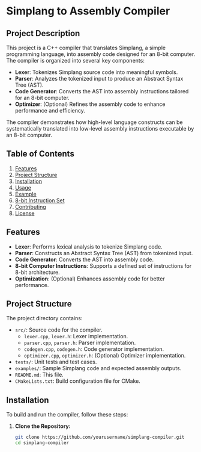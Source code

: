 # Simplang to Assembly Compiler

## Project Description
This project is a C++ compiler that translates Simplang, a simple programming language, into assembly code designed for an 8-bit computer. The compiler is organized into several key components:

- **Lexer**: Tokenizes Simplang source code into meaningful symbols.
- **Parser**: Analyzes the tokenized input to produce an Abstract Syntax Tree (AST).
- **Code Generator**: Converts the AST into assembly instructions tailored for an 8-bit computer.
- **Optimizer**: (Optional) Refines the assembly code to enhance performance and efficiency.

The compiler demonstrates how high-level language constructs can be systematically translated into low-level assembly instructions executable by an 8-bit computer.

## Table of Contents
1. [Features](#features)
2. [Project Structure](#project-structure)
3. [Installation](#installation)
4. [Usage](#usage)
5. [Example](#example)
6. [8-bit Instruction Set](#8-bit-instruction-set)
7. [Contributing](#contributing)
8. [License](#license)

## Features
- **Lexer**: Performs lexical analysis to tokenize Simplang code.
- **Parser**: Constructs an Abstract Syntax Tree (AST) from tokenized input.
- **Code Generator**: Converts the AST into assembly code.
- **8-bit Computer Instructions**: Supports a defined set of instructions for 8-bit architecture.
- **Optimization**: (Optional) Enhances assembly code for better performance.

## Project Structure
The project directory contains:

- `src/`: Source code for the compiler.
  - `lexer.cpp`, `lexer.h`: Lexer implementation.
  - `parser.cpp`, `parser.h`: Parser implementation.
  - `codegen.cpp`, `codegen.h`: Code generator implementation.
  - `optimizer.cpp`, `optimizer.h`: (Optional) Optimizer implementation.
- `tests/`: Unit tests and test cases.
- `examples/`: Sample Simplang code and expected assembly outputs.
- `README.md`: This file.
- `CMakeLists.txt`: Build configuration file for CMake.

## Installation
To build and run the compiler, follow these steps:

1. **Clone the Repository:**
   ```bash
   git clone https://github.com/yourusername/simplang-compiler.git
   cd simplang-compiler
